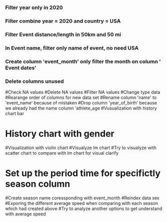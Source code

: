 ### Filter year only in 2020
### Filter combine year = 2020 and country = USA
### Filter Event distance/length in 50km and 50 mi
### In Event name, filter only name of event, no need USA
### Create column 'event_month' only filter the month on column ' Event dates'
### Delete columns unused
#Check NA values
#Delete NA values
#Filter NA values
#Change type data
#Rearange order of columns for new data set
#Rename column 'name' to 'event_name' because of mistaken
#Drop column 'year_of_birth' because we already had the name column 'athlete_age
#Vusualization with history chart bar
# History chart with gender
#Visualization with violin chart
#Visualyze lm chart
#Try to visualyze with scatter chart to compare with lm chart for visual clarify
# Set up the period time for specifictly season column
#Create season name coressponding with event_month
#Reindex data sex
#Exporing the different average speed when comparing with each season which had created above
#Try to analyze another options to get understand with average speed
